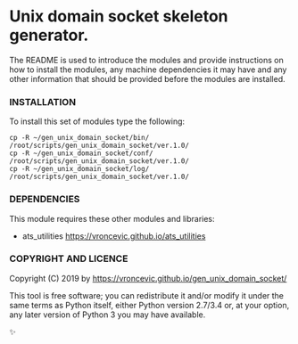 # Unix domain socket skeleton generator.

The README is used to introduce the modules and provide instructions on
how to install the modules, any machine dependencies it may have and any
other information that should be provided before the modules are installed.

### INSTALLATION

To install this set of modules type the following:

```
cp -R ~/gen_unix_domain_socket/bin/   /root/scripts/gen_unix_domain_socket/ver.1.0/
cp -R ~/gen_unix_domain_socket/conf/  /root/scripts/gen_unix_domain_socket/ver.1.0/
cp -R ~/gen_unix_domain_socket/log/   /root/scripts/gen_unix_domain_socket/ver.1.0/
```

### DEPENDENCIES

This module requires these other modules and libraries:

* ats_utilities https://vroncevic.github.io/ats_utilities

### COPYRIGHT AND LICENCE

Copyright (C) 2019 by https://vroncevic.github.io/gen_unix_domain_socket/

This tool is free software; you can redistribute it and/or modify
it under the same terms as Python itself, either Python version 2.7/3.4 or,
at your option, any later version of Python 3 you may have available.

:sparkles:
